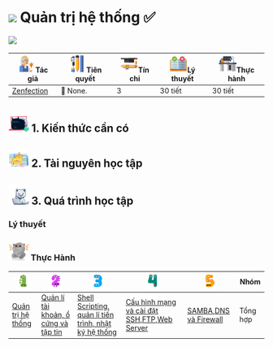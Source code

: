 # <img src="/images/docs/HP/CT179.png">  Quản trị hệ thống  ✅

<img src="https://readme-typing-svg.herokuapp.com?font=tahoma&lines=B%E1%BA%A3ng+sau+tham+kh%E1%BA%A3o+c%E1%BB%A7a+CTU">

| <img src="https://raw.githubusercontent.com/Zenfection/Image/master/2021/07/31-17-12-38-Professor%20Male.png" title="" alt="Professor Male.png" width="35">Tác giả | <img title="" src="https://raw.githubusercontent.com/Zenfection/Image/master/2021/07/31-17-08-42-Learning%20Tools.png" alt="Learning Tools.png" width="35">Tiên quyết | <img src="https://raw.githubusercontent.com/Zenfection/Image/master/2021/07/31-17-13-24-Degree.png" title="" alt="Degree.png" width="35">Tín chỉ | <img src="https://raw.githubusercontent.com/Zenfection/Image/master/2021/07/31-17-10-10-Rage%20Room%20Rules.png" title="" alt="Rage Room Rules.png" width="35">Lý thuyết | <img src="https://raw.githubusercontent.com/Zenfection/Image/master/2021/07/31-17-11-54-Student%20Desk.png" title="" alt="Student Desk.png" width="35">Thực hành |
| ------------------------------------------------------------------------------------------------------------------------------------------------------------------ | --------------------------------------------------------------------------------------------------------------------------------------------------------------------- | ------------------------------------------------------------------------------------------------------------------------------------------------ | ------------------------------------------------------------------------------------------------------------------------------------------------------------------------ | ---------------------------------------------------------------------------------------------------------------------------------------------------------------- |
| [Zenfection](http://facebook.com/zenfection)                                                                                                                       | 🚫 None.                                                                                                                                                              | 3                                                                                                                                                | 30 tiết                                                                                                                                                                       | 30 tiết                                                                                                                                                               |

## <img src="https://raw.githubusercontent.com/Zenfection/Image/master/2021/08/02-21-26-29-tenor.gif" width="40"> 1. Kiến thức cần có

## <img src="https://raw.githubusercontent.com/Zenfection/Image/master/2021/08/02-21-24-49-tenor.gif" width="40"> 2. Tài nguyên học tập

## <img src="https://raw.githubusercontent.com/Zenfection/Image/master/2021/08/02-21-41-35-tenor.gif" width="40"> 3. Quá trình học tập
 
### Lý thuyết

### <img src="https://raw.githubusercontent.com/Zenfection/Image/master/2021/10/12-16-35-26-blukittie-blu.gif" width="40"> Thực Hành

| <img src="https://raw.githubusercontent.com/Zenfection/Image/master/2021/10/08-14-42-05-icons8-1_cute.png" width="30">                  | <img src="https://raw.githubusercontent.com/Zenfection/Image/master/2021/10/08-14-42-09-icons8-2_cute.png" width="30">                                    | <img src="https://raw.githubusercontent.com/Zenfection/Image/master/2021/10/08-14-42-15-icons8-3_cute.png" width="30">                                                     | <img src="https://raw.githubusercontent.com/Zenfection/Image/master/2021/10/08-14-42-19-icons8-4_cute.png" width="30">                                           | <img src="https://raw.githubusercontent.com/Zenfection/Image/master/2021/10/08-14-42-25-icons8-5_cute.png" width="30">                     | Nhóm     |
| ----------------- | ------------------------------------ | ----------------------------------------------------- | ------------------------------------------- | --------------------- | -------- |
| [Quản trị hệ thống](/nhapmon/CT179-Quan_tri_he_thong/Thuchanh/1.md) | [Quản lí tài khoản, ổ cứng và tập tin](/nhapmon/CT179-Quan_tri_he_thong/Thuchanh/2.md) | [Shell Scripting, quản lí tiến trình, nhật ký hệ thống](/nhapmon/CT179-Quan_tri_he_thong/Thuchanh/3.md) | [Cấu hình mạng và cài đặt SSH,FTP,Web Server](/nhapmon/CT179-Quan_tri_he_thong/Thuchanh/4.md) | [SAMBA,DNS và Firewall](/nhapmon/CT179-Quan_tri_he_thong/Thuchanh/5.md) | Tổng hợp |

<comment/> 


 